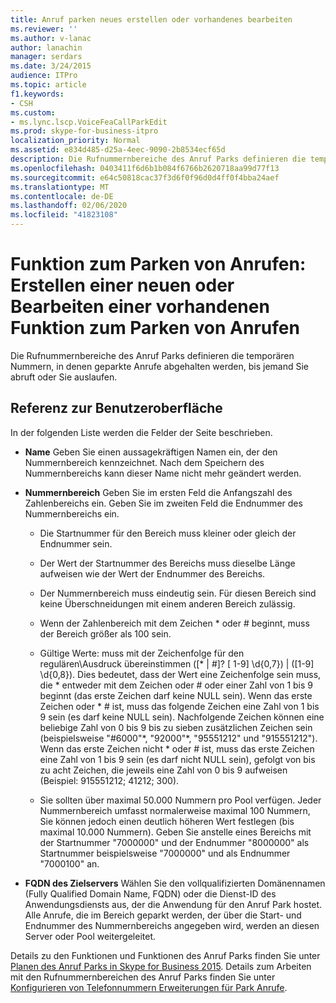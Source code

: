 ```yaml
---
title: Anruf parken neues erstellen oder vorhandenes bearbeiten
ms.reviewer: ''
ms.author: v-lanac
author: lanachin
manager: serdars
ms.date: 3/24/2015
audience: ITPro
ms.topic: article
f1.keywords:
- CSH
ms.custom:
- ms.lync.lscp.VoiceFeaCallParkEdit
ms.prod: skype-for-business-itpro
localization_priority: Normal
ms.assetid: e834d485-d25a-4eec-9090-2b8534ecf65d
description: Die Rufnummernbereiche des Anruf Parks definieren die temporären Nummern, in denen geparkte Anrufe abgehalten werden, bis jemand Sie abruft oder Sie auslaufen.
ms.openlocfilehash: 0403411f6d6b1b084f6766b2620718aa99d77f13
ms.sourcegitcommit: e64c50818cac37f3d6f0f96d0d4ff0f4bba24aef
ms.translationtype: MT
ms.contentlocale: de-DE
ms.lasthandoff: 02/06/2020
ms.locfileid: "41823108"
---
```

# <a name="call-park-create-new-or-edit-existing"></a>Funktion zum Parken von Anrufen: Erstellen einer neuen oder Bearbeiten einer vorhandenen Funktion zum Parken von Anrufen

Die Rufnummernbereiche des Anruf Parks definieren die temporären Nummern, in denen geparkte Anrufe abgehalten werden, bis jemand Sie abruft oder Sie auslaufen.

## <a name="ui-reference"></a>Referenz zur Benutzeroberfläche

In der folgenden Liste werden die Felder der Seite beschrieben.

- **Name** Geben Sie einen aussagekräftigen Namen ein, der den Nummernbereich kennzeichnet. Nach dem Speichern des Nummernbereichs kann dieser Name nicht mehr geändert werden.

- **Nummernbereich** Geben Sie im ersten Feld die Anfangszahl des Zahlenbereichs ein. Geben Sie im zweiten Feld die Endnummer des Nummernbereichs ein.

  - Die Startnummer für den Bereich muss kleiner oder gleich der Endnummer sein.

  - Der Wert der Startnummer des Bereichs muss dieselbe Länge aufweisen wie der Wert der Endnummer des Bereichs.

  - Der Nummernbereich muss eindeutig sein. Für diesen Bereich sind keine Überschneidungen mit einem anderen Bereich zulässig.

  - Wenn der Zahlenbereich mit dem Zeichen \* oder # beginnt, muss der Bereich größer als 100 sein.

  - Gültige Werte: muss mit der Zeichenfolge für den regulären\\Ausdruck übereinstimmen ([* | #]? [ 1-9] \d{0,7}) | ([1-9] \d{0,8}). Dies bedeutet, dass der Wert eine Zeichenfolge sein muss, die \* entweder mit dem Zeichen oder # oder einer Zahl von 1 bis 9 beginnt (das erste Zeichen darf keine NULL sein). Wenn das erste Zeichen oder \* # ist, muss das folgende Zeichen eine Zahl von 1 bis 9 sein (es darf keine NULL sein). Nachfolgende Zeichen können eine beliebige Zahl von 0 bis 9 bis zu sieben zusätzlichen Zeichen sein (beispielsweise "#6000"\*, "92000"\*, "95551212" und "915551212"). Wenn das erste Zeichen nicht \* oder # ist, muss das erste Zeichen eine Zahl von 1 bis 9 sein (es darf nicht NULL sein), gefolgt von bis zu acht Zeichen, die jeweils eine Zahl von 0 bis 9 aufweisen (Beispiel: 915551212; 41212; 300).

  - Sie sollten über maximal 50.000 Nummern pro Pool verfügen. Jeder Nummernbereich umfasst normalerweise maximal 100 Nummern, Sie können jedoch einen deutlich höheren Wert festlegen (bis maximal 10.000 Nummern). Geben Sie anstelle eines Bereichs mit der Startnummer "7000000" und der Endnummer "8000000" als Startnummer beispielsweise "7000000" und als Endnummer "7000100" an.

- **FQDN des Zielservers** Wählen Sie den vollqualifizierten Domänennamen (Fully Qualified Domain Name, FQDN) oder die Dienst-ID des Anwendungsdiensts aus, der die Anwendung für den Anruf Park hostet. Alle Anrufe, die im Bereich geparkt werden, der über die Start- und Endnummer des Nummernbereichs angegeben wird, werden an diesen Server oder Pool weitergeleitet.

Details zu den Funktionen und Funktionen des Anruf Parks finden Sie unter [Planen des Anruf Parks in Skype for Business 2015](../../plan-your-deployment/enterprise-voice-solution/call-park.md). Details zum Arbeiten mit den Rufnummernbereichen des Anruf Parks finden Sie unter [Konfigurieren von Telefonnummern Erweiterungen für Park Anrufe](https://technet.microsoft.com/library/fbf97624-9587-42a6-b276-1b69c574a74d.aspx).


